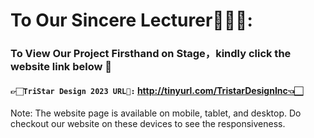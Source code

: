 # To Our Sincere Lecturer🧑🏻‍🏫:
### To View Our Project Firsthand on Stage，kindly click the website link below 🤗
#### `👉🏻TriStar Design 2023 URL🔗:` http://tinyurl.com/TristarDesignInc👈🏻

Note: The website page is available on mobile, tablet, and desktop. Do checkout our website on these devices to 
      see the responsiveness.
